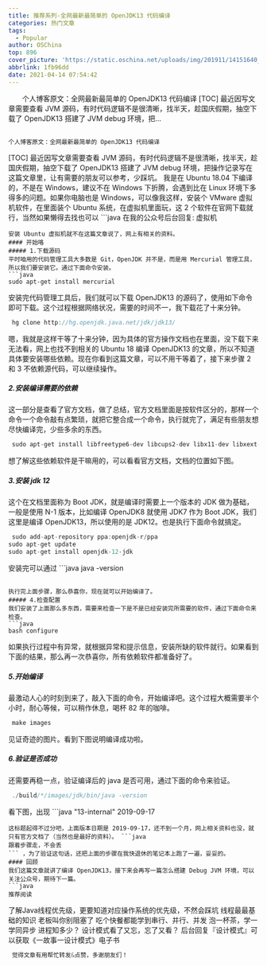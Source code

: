 ```yaml
---
title: 推荐系列-全网最新最简单的 OpenJDK13 代码编译
categories: 热门文章
tags:
  - Popular
author: OSChina
top: 896
cover_picture: 'https://static.oschina.net/uploads/img/201911/14151640_gtZF.jpg'
abbrlink: 1fb96dd
date: 2021-04-14 07:54:42
---
```


&emsp;&emsp;个人博客原文：全网最新最简单的 OpenJDK13 代码编译 [TOC] 最近因写文章需要查看 JVM 源码，有时代码逻辑不是很清晰，找半天，趁国庆假期，抽空下载了 OpenJDK13 搭建了 JVM debug 环境，把...
<!-- more -->

                                                                                                                                                                                        个人博客原文：全网最新最简单的 OpenJDK13 代码编译 
 
[TOC] 
最近因写文章需要查看 JVM 源码，有时代码逻辑不是很清晰，找半天，趁国庆假期，抽空下载了 OpenJDK13 搭建了 JVM debug 环境，把操作记录写在这篇文章里，让有需要的朋友可以参考，少踩坑。 
我是在 Ubuntu 18.04 下编译的，不是在 Windows，建议不在 Windows 下折腾，会遇到比在 Linux 环境下多得多的问题。如果你电脑也是 Windows，可以像我这样，安装个 VMware 虚拟机软件，在里面装个 Ubuntu 系统，在虚拟机里面玩，这 2 个软件在官网下载就行，当然如果懒得去找也可以 ```java 
  在我的公众号后台回复: 虚拟机
  ```  获取 VMware 软件和 Ubuntu 18.04 镜像。 
安装 Ubuntu 虚拟机就不在这篇文章说了，网上有相关的资料。 
#### 开始咯 
##### 1.下载源码 
平时咱用的代码管理工具大多数是 Git，OpenJDK 并不是，而是用 Mercurial 管理工具，所以我们要安装它。通过下面命令安装。 
 ```java 
  sudo apt-get install mercurial

  ```  
安装完代码管理工具后，我们就可以下载 OpenJDK13 的源码了，使用如下命令即可下载。这个过程根据网络状况，需要的时间不一，我下载花了十来分钟。 
 ```java 
  hg clone http://hg.openjdk.java.net/jdk/jdk13/

  ```  
嗯，我就是这样干等了十来分钟，因为具体的官方操作文档也在里面，没下载下来无法看，网上也找不到相关的 Ubuntu 18 编译 OpenJDK13 的文章，所以不知道具体要安装哪些依赖。现在你看到这篇文章，可以不用干等着了，接下来步骤 2 和 3 不依赖源代码，可以继续操作。 
##### 2.安装编译需要的依赖 
这一部分是查看了官方文档，做了总结，官方文档里面是按软件区分的，那样一个命令一个命令敲有点繁琐，就把它整合成一个命令，执行就完了，满足有些朋友想尽快编译完，少些多余的东西。 
 ```java 
  sudo apt-get install libfreetype6-dev libcups2-dev libx11-dev libxext-dev libxrender-dev libxrandr-dev libxtst-dev libxt-dev libasound2-dev libffi-dev autoconf gcc clang libfontconfig1-dev

  ```  
想了解这些依赖软件是干嘛用的，可以看看官方文档，文档的位置如下图。 
 
##### 3.安装 jdk 12 
这个在文档里面称为 Boot JDK，就是编译时需要上一个版本的 JDK 做为基础，一般是使用 N-1 版本，比如编译 OpenJDK8 就使用 JDK7 作为 Boot JDK，我们这里是编译 OpenJDK13，所以使用的是 JDK12。也是执行下面命令就搞定。 
 ```java 
  sudo add-apt-repository ppa:openjdk-r/ppa
sudo apt-get update
sudo apt-get install openjdk-12-jdk

  ```  
安装完可以通过  ```java 
  java -version
  ```  来验证一下是否成功安装。见到如下结果就妥妥的。 
 
执行完上面步骤，那么恭喜你，现在就可以开始编译了。 
##### 4.检查配置 
我们安装了上面那么多东西，需要来检查一下是不是已经安装完所需要的软件，通过下面命令来检查。 
 ```java 
  bash configure

  ```  
如果执行过程中有异常，就根据异常和提示信息，安装所缺的软件就行。如果看到下面的结果，那么再一次恭喜你，所有依赖软件都准备好了。 
 
##### 5.开始编译 
最激动人心的时刻到来了，敲入下面的命令，开始编译吧。这个过程大概需要半个小时，耐心等候，可以稍作休息，喝杯 82 年的咖啡。 
 ```java 
  make images

  ```  
见证奇迹的图片。看到下图说明编译成功啦。 
 
##### 6.验证是否成功 
还需要再稳一点，验证编译后的 java 是否可用，通过下面的命令来验证。 
 ```java 
  ./build/*/images/jdk/bin/java -version

  ```  
看下图，出现  ```java 
  "13-internal" 2019-09-17
  ```  字样，我们编译出来的 JDK13 可以用啦。  
这标题起得不过分吧，上面版本日期是 2019-09-17，还不到一个月，网上相关资料也没，就只有官方文档了（当然也是最好的资料）。 ```java 
  跟着步骤走，不会丢
  ``` ，为了验证这句话，还把上面的步骤在我快退休的笔记本上跑了一遍，妥妥的。 
#### 回顾 
我们这篇文章就讲了编译 OpenJDK13，接下来会再写一篇怎么搭建 Debug JVM 环境，可以关注公众号，期待下一篇。 
 ```java 
  推荐阅读
  ```  
了解Java线程优先级，更要知道对应操作系统的优先级，不然会踩坑 
线程最最基础的知识 
老板叫你别阻塞了 
吃个快餐都能学到串行、并行、并发 
泡一杯茶，学一学同异步 
进程知多少？ 
设计模式看了又忘，忘了又看？ 
后台回复『设计模式』可以获取《一故事一设计模式》电子书 
 ```java 
  觉得文章有用帮忙转发&点赞，多谢朋友们！
  ```  

                                        